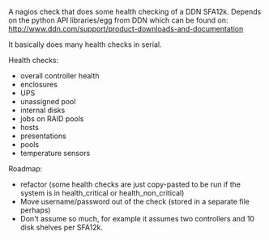 A nagios check that does some health checking of a DDN SFA12k. 
Depends on the python API libraries/egg from DDN which can 
be found on:  
http://www.ddn.com/support/product-downloads-and-documentation 
 
It basically does many health checks in serial. 

Health checks:

  * overall controller health
  * enclosures
  * UPS
  * unassigned pool
  * internal disks
  * jobs on RAID pools
  * hosts
  * presentations
  * pools
  * temperature sensors

Roadmap: 

  * refactor (some health checks are just copy-pasted to be run if the system is in health_critical or health_non_critical) 
  * Move username/password out of the check (stored in a separate file perhaps) 
  * Don't assume so much, for example it assumes two controllers and 10 disk shelves per SFA12k. 
